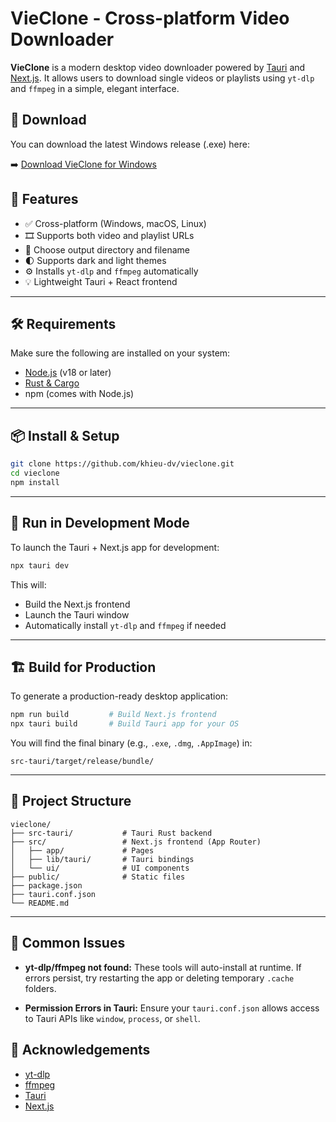 
# VieClone - Cross-platform Video Downloader

**VieClone** is a modern desktop video downloader powered by [Tauri](https://tauri.app/) and [Next.js](https://nextjs.org/). It allows users to download single videos or playlists using `yt-dlp` and `ffmpeg` in a simple, elegant interface.

## 🔗 Download

You can download the latest Windows release (.exe) here:

➡️ [Download VieClone for Windows](https://github.com/your-username/vieclone/releases/latest/download/VieClone-setup.exe)


## 🚀 Features

- ✅ Cross-platform (Windows, macOS, Linux)
- 🎞 Supports both video and playlist URLs
- 📁 Choose output directory and filename
- 🌓 Supports dark and light themes
- ⚙️ Installs `yt-dlp` and `ffmpeg` automatically
- 💡 Lightweight Tauri + React frontend

---

## 🛠 Requirements

Make sure the following are installed on your system:

- [Node.js](https://nodejs.org/) (v18 or later)
- [Rust & Cargo](https://rustup.rs/)
- npm (comes with Node.js)


---

## 📦 Install & Setup

```bash
git clone https://github.com/khieu-dv/vieclone.git
cd vieclone
npm install
````

---

## 🧪 Run in Development Mode

To launch the Tauri + Next.js app for development:

```bash
npx tauri dev
```

This will:

* Build the Next.js frontend
* Launch the Tauri window
* Automatically install `yt-dlp` and `ffmpeg` if needed

---

## 🏗 Build for Production

To generate a production-ready desktop application:

```bash
npm run build         # Build Next.js frontend
npx tauri build       # Build Tauri app for your OS
```

You will find the final binary (e.g., `.exe`, `.dmg`, `.AppImage`) in:

```
src-tauri/target/release/bundle/
```

---

## 📂 Project Structure

```
vieclone/
├── src-tauri/           # Tauri Rust backend
├── src/                 # Next.js frontend (App Router)
│   ├── app/             # Pages
│   ├── lib/tauri/       # Tauri bindings
│   └── ui/              # UI components
├── public/              # Static files
├── package.json
├── tauri.conf.json
└── README.md
```

---

## 🐞 Common Issues

* **yt-dlp/ffmpeg not found:**
  These tools will auto-install at runtime. If errors persist, try restarting the app or deleting temporary `.cache` folders.

* **Permission Errors in Tauri:**
  Ensure your `tauri.conf.json` allows access to Tauri APIs like `window`, `process`, or `shell`.



## 🙌 Acknowledgements

* [yt-dlp](https://github.com/yt-dlp/yt-dlp)
* [ffmpeg](https://ffmpeg.org/)
* [Tauri](https://tauri.app/)
* [Next.js](https://nextjs.org/)

